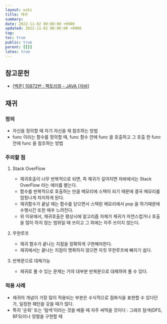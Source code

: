 ```yaml
---
layout: wiki
title: 재귀
summary:
date: 2022-11-02 00:00:00 +0900
updated: 2022-11-02 00:00:00 +0900
tag:
toc: true
public: true
parent: [[]]
latex: true
---
```


## 참고문헌

- [[백준] 10872번 : 팩토리얼 - JAVA [자바]](https://st-lab.tistory.com/93)

## 재귀

### 정의

- 자신을 정의할 때 자기 자신을 재 참조하는 방법
- func 이라는 함수를 정의할 때, func 함수 안에 func 을 호출하고 그 호출 한 func 안에 func 을 참조하는 방법

### 주의할 점

1.  Stack OverFlow

    - 재귀호출이 너무 반복적으로 되면, 즉 재귀가 깊어지면 자바에서는 Stack OverFlow 라는 에러를 뱉는다.
    - 함수를 반복적으로 호출하는 만큼 메모리에 스택이 되기 때문에 결국 메모리를 엄청나게 차지하게 된다.
    - 재귀함수가 끝날 때는 함수를 닫으면서 스택된 메모리에서 pop 을 하기때문에 수행시간 또한 매우 느려진다.
    - 위 이유에서, 재귀호출은 평상시에 알고리즘 자체가 재귀가 자연스럽거나 호출을 많이 하지 않는 범위일 때 쓰이고 그 외에는 자주 쓰이지 않는다.

2.  무한루프

    - 재귀 함수가 끝나는 지점을 정확하게 구현해야한다.
    - 재귀에서는 끝나는 지점이 명확하지 않으면 자칫 무한루프에 빠지기 쉽다.

3.  반복문으로 대체가능
    - 재귀로 풀 수 있는 문제는 거의 대부분 반복문으로 대체하여 풀 수 있다.

### 적용 사례

- 재귀의 개념이 가장 많이 적용되는 부분은 수식적으로 점화식을 표현할 수 있다던가, 일정한 패턴을 갖을 때가 많다.
- 특히 '순회' 또는 '탐색'이라는 것을 배울 때 자주 써먹을 것이다 : 그래프 탐색(DFS, BFS)이나 정렬을 구현할 때
